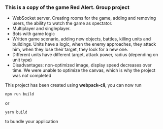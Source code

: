 ### This is a copy of the game Red Alert. Group project
   -  WebSocket server. Creating rooms for the game, adding and removing users, the ability to watch the game as spectator.
   -  Multiplayer and singleplayer. 
   -  Bots with game logic
   -  Written game scenario, adding new objects, battles, killing units and buildings. Units have a logic, when the enemy approaches, they attack him, when they lose their target, they look for a new one.
   -  Different units have different target, attack power, radius (depending on unit type)
   -  Disadvantages: non-optimized image, display speed decreases over time. We were unable to optimize the canvas, which is why the project was not completed

This project has been created using **webpack-cli**, you can now run

```
npm run build
```

or

```
yarn build
```

to bundle your application
